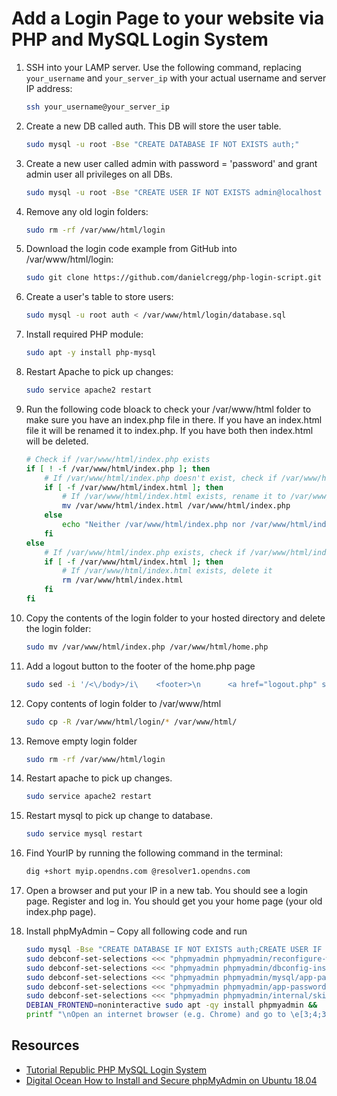 # Add a Login Page to your website via PHP and MySQL Login System 

1. SSH into your LAMP server. Use the following command, replacing `your_username` and `your_server_ip` with your actual username and server IP address:

    ```bash
    ssh your_username@your_server_ip
    ```

2. Create a new DB called auth. This DB will store the user table. 

   ```bash
   sudo mysql -u root -Bse "CREATE DATABASE IF NOT EXISTS auth;"
   ```

3. Create a new user called admin with password = 'password' and grant admin user all privileges on all DBs.

   ```bash
   sudo mysql -u root -Bse "CREATE USER IF NOT EXISTS admin@localhost IDENTIFIED BY 'password';GRANT ALL PRIVILEGES ON *.* TO admin@localhost;FLUSH PRIVILEGES;"
   ```

4. Remove any old login folders:

    ```bash
    sudo rm -rf /var/www/html/login 
    ```

5. Download the login code example from GitHub into /var/www/html/login:

    ```bash
    sudo git clone https://github.com/danielcregg/php-login-script.git /var/www/html/login
    ```

6. Create a user's table to store users: 

   ```bash
   sudo mysql -u root auth < /var/www/html/login/database.sql
   ```

7. Install required PHP module:  

   ```bash
   sudo apt -y install php-mysql
   ```

8. Restart Apache to pick up changes: 

   ```bash
   sudo service apache2 restart
   ```

9. Run the following code bloack to check your /var/www/html folder to make sure you have an index.php file in there. If you have an index.html file it will be renamed it to index.php. If you have both then index.html will be deleted.

    ```bash
    # Check if /var/www/html/index.php exists
    if [ ! -f /var/www/html/index.php ]; then
        # If /var/www/html/index.php doesn't exist, check if /var/www/html/index.html exists
        if [ -f /var/www/html/index.html ]; then
            # If /var/www/html/index.html exists, rename it to /var/www/html/index.php
            mv /var/www/html/index.html /var/www/html/index.php
        else
            echo "Neither /var/www/html/index.php nor /var/www/html/index.html was found."
        fi
    else
        # If /var/www/html/index.php exists, check if /var/www/html/index.html exists
        if [ -f /var/www/html/index.html ]; then
            # If /var/www/html/index.html exists, delete it
            rm /var/www/html/index.html
        fi
    fi
    ```

10. Copy the contents of the login folder to your hosted directory and delete the login folder:  

    ```bash
    sudo mv /var/www/html/index.php /var/www/html/home.php
    ```

11. Add a logout button to the footer of the home.php page 

    ```bash
    sudo sed -i '/<\/body>/i\    <footer>\n      <a href="logout.php" style="font-size: 18px; color: red; text-decoration: none;">Logout</a>\n    </footer>' /var/www/html/home.php
    ```

12. Copy contents of login folder to /var/www/html 

    ```bash
    sudo cp -R /var/www/html/login/* /var/www/html/
    ```

13. Remove empty login folder 

    ```bash
    sudo rm -rf /var/www/html/login
    ```

14. Restart apache to pick up changes. 

    ```bash
    sudo service apache2 restart
    ```

15. Restart mysql to pick up change to database. 

    ```bash
    sudo service mysql restart
    ```

16. Find YourIP by running the following command in the terminal: 

    ```bash
    dig +short myip.opendns.com @resolver1.opendns.com
    ```

17. Open a browser and put your IP in a new tab. You should see a login page. Register and log in. You should get you your home page (your old index.php page).   

18. Install phpMyAdmin – Copy all following code and run 

    ```bash
    sudo mysql -Bse "CREATE DATABASE IF NOT EXISTS auth;CREATE USER IF NOT EXISTS admin@localhost IDENTIFIED BY 'password';GRANT ALL PRIVILEGES ON *.* TO admin@localhost;FLUSH PRIVILEGES;" && 
    sudo debconf-set-selections <<< "phpmyadmin phpmyadmin/reconfigure-webserver multiselect apache2" # Select Web Server && 
    sudo debconf-set-selections <<< "phpmyadmin phpmyadmin/dbconfig-install boolean true" # Configure database for phpmyadmin with dbconfig-common && 
    sudo debconf-set-selections <<< "phpmyadmin phpmyadmin/mysql/app-pass password 'password'" # Set MySQL application password for phpmyadmin && 
    sudo debconf-set-selections <<< "phpmyadmin phpmyadmin/app-password-confirm password 'password'" # Confirm application password && 
    sudo debconf-set-selections <<< "phpmyadmin phpmyadmin/internal/skip-preseed boolean true" && 
    DEBIAN_FRONTEND=noninteractive sudo apt -qy install phpmyadmin && 
    printf "\nOpen an internet browser (e.g. Chrome) and go to \e[3;4;33mhttp://$(dig +short myip.opendns.com @resolver1.opendns.com)/phpmyadmin\e[0m - You should see the phpMyAdmin login page. admin/password\n"
    ```

## Resources 

- [Tutorial Republic PHP MySQL Login System](https://www.tutorialrepublic.com/php-tutorial/php-mysql-login-system.php)
- [Digital Ocean How to Install and Secure phpMyAdmin on Ubuntu 18.04](https://www.digitalocean.com/community/tutorials/how-to-install-and-secure-phpmyadmin-on-ubuntu-18-04)
